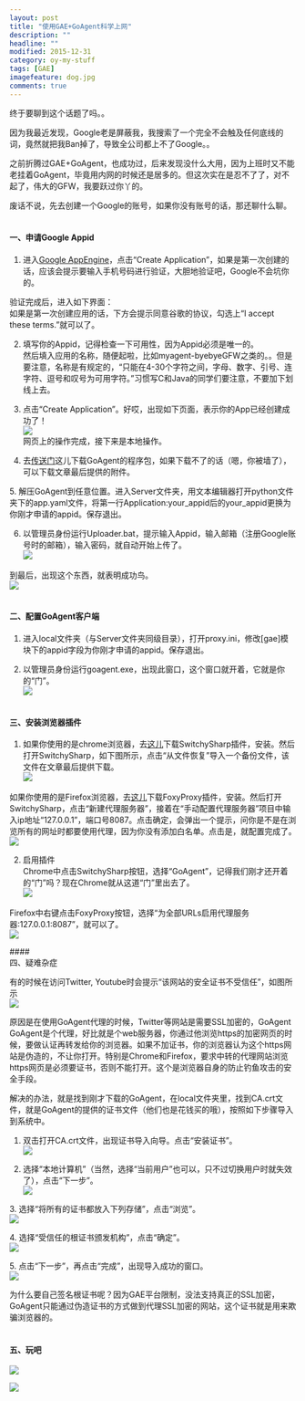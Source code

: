 ```yaml
---
layout: post
title: "使用GAE+GoAgent科学上网"
description: ""
headline: ""
modified: 2015-12-31
category: oy-my-stuff
tags: [GAE]
imagefeature: dog.jpg
comments: true
---
```



终于要聊到这个话题了吗。。

因为我最近发现，Google老是屏蔽我，我搜索了一个完全不会触及任何底线的词，竟然就把我Ban掉了，导致全公司都上不了Google。。

之前折腾过GAE+GoAgent，也成功过，后来发现没什么大用，因为上班时又不能老挂着GoAgent，毕竟用内网的时候还是居多的。但这次实在是忍不了了，对不起了，伟大的GFW，我要跃过你丫的。  

<!-- more -->

  
废话不说，先去创建一个Google的账号，如果你没有账号的话，那还聊什么聊。  
&nbsp;

#### 一、申请Google Appid

1. 进入[Google AppEngine][1]，点击&ldquo;Create Application&rdquo;，如果是第一次创建的话，应该会提示要输入手机号码进行验证，大胆地验证吧，Google不会坑你的。

验证完成后，进入如下界面：  
<a href="http://i1352.photobucket.com/albums/q645/cy198706/mess-ups/QQ20130205112620.jpg" target="_blank"><img alt="" src="http://i1352.photobucket.com/albums/q645/cy198706/mess-ups/QQ20130205112620.jpg" /></a>  
如果是第一次创建应用的话，下方会提示同意谷歌的协议，勾选上&ldquo;I accept these terms.&rdquo;就可以了。

2. 填写你的Appid，记得检查一下可用性，因为Appid必须是唯一的。  
	然后填入应用的名称，随便起啦，比如myagent-byebyeGFW之类的。。但是要注意，名称是有规定的，&ldquo;只能在4-30个字符之间，字母、数字、引号、连字符、逗号和叹号为可用字符。&rdquo;习惯写C和Java的同学们要注意，不要加下划线上去。

3. 点击&ldquo;Create Application&rdquo;。好哎，出现如下页面，表示你的App已经创建成功了！  
	[![][image-1]][2]  
	网页上的操作完成，接下来是本地操作。

4. 去[传送门][3]这儿下载GoAgent的程序包，如果下载不了的话（嗯，你被墙了），可以下载文章最后提供的附件。

5.&nbsp;解压GoAgent到任意位置。进入Server文件夹，用文本编辑器打开python文件夹下的app.yaml文件，将第一行Application:your\_appid后的your\_appid更换为你刚才申请的appid。保存退出。

6. 以管理员身份运行Uploader.bat，提示输入Appid，输入邮箱（注册Google账号时的邮箱），输入密码，就自动开始上传了。  
	[![][image-2]][4]

到最后，出现这个东西，就表明成功鸟。  
[![][image-3]][5]  
&nbsp;

#### 二、配置GoAgent客户端

1. 进入local文件夹（与Server文件夹同级目录），打开proxy.ini，修改[gae]模块下的appid字段为你刚才申请的appid。保存退出。

2. 以管理员身份运行goagent.exe，出现此窗口，这个窗口就开着，它就是你的&ldquo;门&rdquo;。  
	[![][image-4]][6]  
	&nbsp;

#### 三、安装浏览器插件

1. 如果你使用的是chrome浏览器，去[这儿][7]下载SwitchySharp插件，安装。然后打开SwitchySharp，如下图所示，点击&ldquo;从文件恢复&rdquo;导入一个备份文件，该文件在文章最后提供下载。  
	[![][image-5]][8]

如果你使用的是Firefox浏览器，去[这儿][9]下载FoxyProxy插件，安装。然后打开SwitchySharp，点击&ldquo;新建代理服务器&rdquo;，接着在&ldquo;手动配置代理服务器&rdquo;项目中输入ip地址&ldquo;127.0.0.1&rdquo;，端口号8087。点击确定，会弹出一个提示，问你是不是在浏览所有的网址时都要使用代理，因为你没有添加白名单。点击是，就配置完成了。  
[![][image-6]][10]

2. 启用插件  
	Chrome中点击SwitchySharp按钮，选择&ldquo;GoAgent&rdquo;，记得我们刚才还开着的&ldquo;门&rdquo;吗？现在Chrome就从这道&ldquo;门&rdquo;里出去了。  
	[![][image-7]][11]

Firefox中右键点击FoxyProxy按钮，选择&ldquo;为全部URLs启用代理服务器:127.0.0.1:8087&rdquo;，就可以了。  
[![][image-8]][12]

\#\###  
四、疑难杂症

有的时候在访问Twitter, Youtube时会提示&ldquo;该网站的安全证书不受信任&rdquo;，如图所示  
[![][image-9]][13]

原因是在使用GoAgent代理的时候，Twitter等网站是需要SSL加密的，GoAgent  
GoAgent是个代理，好比就是个web服务器，你通过他浏览https的加密网页的时候，要做认证再转发给你的浏览器。如果不加证书，你的浏览器认为这个https网站是伪造的，不让你打开。特别是Chrome和Firefox，要求中转的代理网站浏览https网页是必须要证书，否则不能打开。这个是浏览器自身的防止钓鱼攻击的安全手段。

解决的办法，就是找到刚才下载的GoAgent，在local文件夹里，找到CA.crt文件，就是GoAgent的提供的证书文件（他们也是花钱买的哦），按照如下步骤导入到系统中。  
1. 双击打开CA.crt文件，出现证书导入向导。点击&ldquo;安装证书&rdquo;。  
[![][image-10]][14]

2. 选择&ldquo;本地计算机&rdquo;（当然，选择&ldquo;当前用户&rdquo;也可以，只不过切换用户时就失效了），点击&ldquo;下一步&rdquo;。  
	[![][image-11]][15]

3.&nbsp;选择&ldquo;将所有的证书都放入下列存储&rdquo;，点击&ldquo;浏览&rdquo;。  
[![][image-12]][16]

4.&nbsp;选择&ldquo;受信任的根证书颁发机构&rdquo;，点击&ldquo;确定&rdquo;。  
[![][image-13]][17]

5.&nbsp;点击&ldquo;下一步&rdquo;，再点击&ldquo;完成&rdquo;，出现导入成功的窗口。  
[![][image-14]][18]

为什么要自己签名根证书呢？因为GAE平台限制，没法支持真正的SSL加密，GoAgent只能通过伪造证书的方式做到代理SSL加密的网站，这个证书就是用来欺骗浏览器的。  
&nbsp;

#### 五、玩吧

[![][image-15]][19]

[![][image-16]][20]

<a class="readmore" href="http://pan.baidu.com/share/link?shareid=265965&uk=151049050" target="_blank"><img alt="" src="http://cy198706.com/blog/wp-content/uploads/2013/04/download.png" /></a>  
&nbsp;

[1]:	https://appengine.google.com
[2]:	http://i1352.photobucket.com/albums/q645/cy198706/mess-ups/QQ20130205112538.jpg
[3]:	https://code.google.com/p/goagent/
[4]:	http://i1352.photobucket.com/albums/q645/cy198706/mess-ups/QQ20130205113930.jpg
[5]:	http://i1352.photobucket.com/albums/q645/cy198706/mess-ups/QQ20130205122648.jpg
[6]:	http://i1352.photobucket.com/albums/q645/cy198706/mess-ups/QQ20130205122830.jpg
[7]:	https://chrome.google.com/webstore/detail/proxy-switchysharp/dpplabbmogkhghncfbfdeeokoefdjegm
[8]:	http://i1352.photobucket.com/albums/q645/cy198706/mess-ups/QQ20130205123020.jpg
[9]:	https://addons.mozilla.org/zh-cn/firefox/addon/foxyproxy-standard/
[10]:	http://i1352.photobucket.com/albums/q645/cy198706/mess-ups/QQ20130205123725.jpg
[11]:	http://i1352.photobucket.com/albums/q645/cy198706/mess-ups/QQ20130205124528.jpg
[12]:	http://i1352.photobucket.com/albums/q645/cy198706/mess-ups/QQ20130205123825.jpg
[13]:	http://i1352.photobucket.com/albums/q645/cy198706/mess-ups/QQ20130205125036.jpg
[14]:	http://i1352.photobucket.com/albums/q645/cy198706/mess-ups/QQ20130205125603.jpg
[15]:	http://i1352.photobucket.com/albums/q645/cy198706/mess-ups/QQ20130205125618.jpg
[16]:	http://i1352.photobucket.com/albums/q645/cy198706/mess-ups/QQ20130205125626.jpg
[17]:	http://i1352.photobucket.com/albums/q645/cy198706/mess-ups/QQ20130205125635.jpg
[18]:	http://i1352.photobucket.com/albums/q645/cy198706/mess-ups/QQ20130205125655.jpg
[19]:	http://i1352.photobucket.com/albums/q645/cy198706/mess-ups/QQ20130205133033.jpg
[20]:	http://i1352.photobucket.com/albums/q645/cy198706/mess-ups/QQ20130205132928.jpg

[image-1]:	http://i1352.photobucket.com/albums/q645/cy198706/mess-ups/QQ20130205112538.jpg
[image-2]:	http://i1352.photobucket.com/albums/q645/cy198706/mess-ups/QQ20130205113930.jpg
[image-3]:	http://i1352.photobucket.com/albums/q645/cy198706/mess-ups/QQ20130205122648.jpg
[image-4]:	http://i1352.photobucket.com/albums/q645/cy198706/mess-ups/QQ20130205122830.jpg
[image-5]:	http://i1352.photobucket.com/albums/q645/cy198706/mess-ups/QQ20130205123020.jpg
[image-6]:	http://i1352.photobucket.com/albums/q645/cy198706/mess-ups/QQ20130205123725.jpg
[image-7]:	http://i1352.photobucket.com/albums/q645/cy198706/mess-ups/QQ20130205124528.jpg
[image-8]:	http://i1352.photobucket.com/albums/q645/cy198706/mess-ups/QQ20130205123825.jpg
[image-9]:	http://i1352.photobucket.com/albums/q645/cy198706/mess-ups/QQ20130205125036.jpg
[image-10]:	http://i1352.photobucket.com/albums/q645/cy198706/mess-ups/QQ20130205125603.jpg
[image-11]:	http://i1352.photobucket.com/albums/q645/cy198706/mess-ups/QQ20130205125618.jpg
[image-12]:	http://i1352.photobucket.com/albums/q645/cy198706/mess-ups/QQ20130205125626.jpg
[image-13]:	http://i1352.photobucket.com/albums/q645/cy198706/mess-ups/QQ20130205125635.jpg
[image-14]:	http://i1352.photobucket.com/albums/q645/cy198706/mess-ups/QQ20130205125655.jpg
[image-15]:	http://i1352.photobucket.com/albums/q645/cy198706/mess-ups/QQ20130205133033.jpg
[image-16]:	http://i1352.photobucket.com/albums/q645/cy198706/mess-ups/QQ20130205132928.jpg